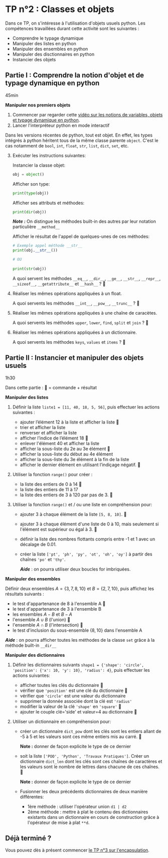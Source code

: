 # TP n°2 : Classes et objets

Dans ce TP, on s'intéresse  à l'utilisation d'objets usuels python. Les compétences travaillées durant cette activité sont les suivantes : 
- Comprendre le typage dynamique
- Manipuler des listes en python
- Manipuler des ensembles en python
- Manipuler des disctionnaires en python 
- Instancier des objets


## Partie I : Comprendre la notion d'objet et de typage dynamique en python 
45min

**Manipuler nos premiers objets**
1. Commencer par regarder cette [vidéo sur les notions de variables, objets et typage dynamique en python](https://www.youtube.com/watch?v=vSsTKNCSKnU).
1. Lancer l'interpréteur python en mode interactif

Dans les versions récentes de python, tout est objet. En effet, les types intégrés à python héritent tous de la même classe parente `object`. C'est le cas notamment de `bool`, `int`, `float`, `str`, `list`, `dict`, `set`, etc.


3. Exécuter les instructions suivantes:
   
   Instancier la classe objet:
   ```python
   obj = object()
   ```

   Afficher son type: 
   ```python
   print(type(obj))
   ```

   Afficher ses attributs et méthodes:
   ```python
   print(dir(obj))
   ```
   
   ***Note :*** On distingue les méthodes built-in des autres par leur notation particulière `__method__`
   
   Afficher le résultat de l'appel de quelques-unes de ces méthodes:
   ```python
   # Exemple appel méthode __str__
   print(obj.__str__())

   # OU 
    
   print(str(obj))
   ```
   A quoi servent les méthodes `__eq__`, `__dir__`, `__ge__`, `__str__`, `__repr__`, `__sizeof__`, `__getattribute__` et `__hash__` ?  🚩

1. Réaliser les mêmes opérations appliquées à un float.
   
   A quoi servents les méthodes `__int__`, `__pow__`, `__trunc__` ? 🚩

1. Réaliser les mêmes opérations appliquées à une chaîne de caracètes.

   A quoi servents les méthodes `upper`, `lower`, `find`, `split` et `join` ? 🚩

1. Réaliser les mêmes opérations appliquées à un dictionnaire.

   A quoi servents les méthodes `keys`, `values` et `items` ? 🚩



## Partie II : Instancier et manipuler des objets usuels 
1h30

Dans cette partie : 🚩 = commande + résultat

**Manipuler des listes**

1. Définir la liste  `liste1 = [11, 40, 18, 5, 56]`, puis effectuer les actions suivantes :
    - ajouter l’élément 12 à la liste et afficher la liste 🚩
    - trier et afficher la liste
    - renverser et afficher la liste
    - afficher l’indice de l’élément 18 🚩
    - enlever l'élément 40 et afficher la liste 
    - afficher la sous-liste du 2e au 3e élément 🚩 
    - afficher la sous-liste du début au 4e élément
    - afficher la sous-liste du 3e élément à la fin de la liste 
    - afficher le dernier élément en utilisant l’indiçage négatif. 🚩


1. Utiliser la fonction `range()` pour créer :
    - la liste des entiers de 0 à 14 🚩
    - la liste des entiers de 11 à 17
    - la liste des entiers de 3 à 120 par pas de 3. 🚩

1. Utiliser la fonction `range()` et / ou une liste en compréhension pour:
    - ajouter 3 à chaque élément de la liste `[5, 8, 10]`. 🚩
    - ajouter 3 à chaque élément d'une liste de 0 à 10, mais seulement si l'élément est supérieur ou égal à 3. 🚩
    - définir la liste des nombres flottants compris entre -1 et 1 avec un décalage de 0.01.
    - créer la liste `['pt', 'ph', 'py', 'ot', 'oh', 'oy']` à partir des chaînes `'po'` et `'thy'`. 
        
        ***Aide*** : on pourra utiliser deux boucles for imbriquées.

**Manipuler des ensembles**

Définir deux ensembles $A = \{3, 7, 8, 10\}$ et $B = \{2, 7, 10\}$, puis affichez les résultats suivants :
- le test d'appartenance de 8 à l'ensemble A 🚩
- le test d'appartenance de 3 à l'ensemble B 
- les ensembles $A - B$ et $B-A$ 
- l'ensemble $A \cup B$ (l'union) 🚩
- l'ensemble $A \cap B$ (l'intersection) 🚩
- le test d'inclusion du sous-ensemble $\{8, 10\}$ dans l'ensemble A


***Aide*** : on pourra afficher toutes les méthodes de la classe `set` grâce à la méthode built-in `__dir__` 

**Manipuler des dictionnaires**

1. Définir les dictionnaires suivants `shape1 = {'shape': 'circle', 'position': {'x': 10, 'y': 10}, 'radius': 4}`, puis effectuer les actions suivantes:
    - afficher toutes les clés du dictionnaire 🚩
    - vérifier que `'position'` est une clé du dictionnaire  🚩
    - vérifier que `'circle'` est une valeur du dictionnaire 
    - supprimer la donnée associée dont la clé est `'radius'`
    - modifier la valeur de la clé `'shape'` en `'square'` 🚩
    - ajouter le couple  clé='side' et valeur=4 au dictionnaire 🚩

1. Utiliser un dictionnaire en compréhension pour:
    - créer un dictionnaire `dict_pow` dont les clés sont les entiers allant de -5 à 5 et les valeurs sont ces même entiers mis au carré. 🚩
    
        **Note :** donner de façon explicite le type de ce dernier

    - soit la liste `['POO', 'Python', 'Travaux Pratiques']`. Créer un dictionnaire `dict_len` dont les clés sont ces chaînes de caractères et les valeurs sont le nombre de lettres dans chacune de ces chaînes.  🚩
    
        **Note :** donner de façon explicite le type de ce dernier

    - Fusionner les deux précédents dictionnaires de deux manière différentes:
        - 1ère méthode : utiliser l'opérateur union `d1 | d2`
        - 2ème méthode : mettre à plat le contenu des dictionnaires existants dans un dictionnaire en cours de construction grâce à l'opérateur de mise à plat `**d`. 

## Déjà terminé ?

Vous pouvez dès à présent commencer [le TP n°3 sur l'encapsulation](../TP3-Encapsulation/README.md).
